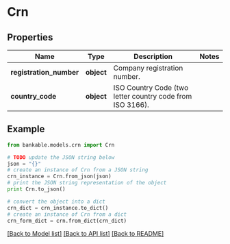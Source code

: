 # Crn


## Properties

Name | Type | Description | Notes
------------ | ------------- | ------------- | -------------
**registration_number** | **object** | Company registration number. | 
**country_code** | **object** | ISO Country Code (two letter country code from ISO 3166). | 

## Example

```python
from bankable.models.crn import Crn

# TODO update the JSON string below
json = "{}"
# create an instance of Crn from a JSON string
crn_instance = Crn.from_json(json)
# print the JSON string representation of the object
print Crn.to_json()

# convert the object into a dict
crn_dict = crn_instance.to_dict()
# create an instance of Crn from a dict
crn_form_dict = crn.from_dict(crn_dict)
```
[[Back to Model list]](../README.md#documentation-for-models) [[Back to API list]](../README.md#documentation-for-api-endpoints) [[Back to README]](../README.md)


